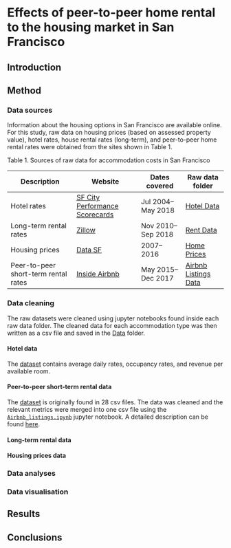 # Effects of peer-to-peer home rental to the housing market in San Francisco
## Introduction
## Method
### Data sources
Information about the housing options in San Francisco are available online. For this study, raw data on housing prices (based on assessed property value), hotel rates, house rental rates (long-term), and peer-to-peer home rental rates were obtained from the sites shown in Table 1.

Table 1. Sources of raw data for accommodation costs in San Francisco

|Description|Website|Dates covered|Raw data folder|
|---|---|---|---|
|Hotel rates|[SF City Performance Scorecards](https://sfgov.org/scorecards/tourism)|Jul 2004–May 2018|[Hotel Data](https://github.com/rochiecuevas/shared_accommodations/tree/master/Hotel%20Data)|
|Long-term rental rates|[Zillow](https://www.zillow.com/san-francisco-ca/home-values/)|Nov 2010–Sep 2018|[Rent Data](https://github.com/rochiecuevas/shared_accommodations/tree/master/Rent%20Data)|
|Housing prices|[Data SF](https://data.sfgov.org/Housing-and-Buildings/Assessments-by-Year-and-Neighborhood-Code/qxzx-hau5)|2007–2016|[Home Prices](https://github.com/rochiecuevas/shared_accommodations/tree/master/Home%20Prices)|
|Peer-to-peer short-term rental rates|[Inside Airbnb](http://insideairbnb.com/san-francisco/?neighbourhood=&filterEntireHomes=false&filterHighlyAvailable=false&filterRecentReviews=false&filterMultiListings=false)|May 2015–Dec 2017|[Airbnb Listings Data](https://github.com/rochiecuevas/shared_accommodations/tree/master/Airbnb%20Listings%20Data%20)|

### Data cleaning
The raw datasets were cleaned using jupyter notebooks found inside each raw data folder. The cleaned data for each accommodation type was then written as a csv file and saved in the [Data](https://github.com/rochiecuevas/shared_accommodations/tree/master/Data) folder.

#### Hotel data
The [dataset](https://github.com/rochiecuevas/shared_accommodations/blob/master/Hotel%20Data/hotel_indicators.csv) contains average daily rates, occupancy rates, and revenue per available room.

#### Peer-to-peer short-term rental data
The [dataset](https://github.com/rochiecuevas/shared_accommodations/tree/master/Airbnb%20Listings%20Data%20) is originally found in 28 csv files. The data was cleaned and the relevant metrics were merged into one csv file using the [`Airbnb_listings.ipynb`](https://github.com/rochiecuevas/shared_accommodations/blob/master/Airbnb%20Listings%20Data%20/Airbnb_listings.ipynb) jupyter notebook. A detailed description can be found [here](https://github.com/rochiecuevas/shared_accommodations/blob/master/Airbnb%20Listings%20Data%20/README.md).

#### Long-term rental data
#### Housing prices data

### Data analyses
### Data visualisation
## Results
## Conclusions

